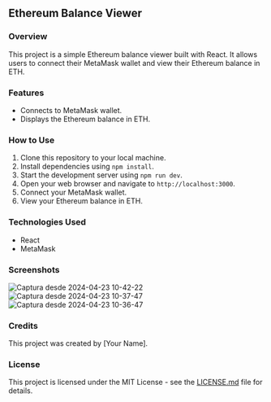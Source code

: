 ## Ethereum Balance Viewer

### Overview
This project is a simple Ethereum balance viewer built with React. It allows users to connect their MetaMask wallet and view their Ethereum balance in ETH.

### Features
- Connects to MetaMask wallet.
- Displays the Ethereum balance in ETH.

### How to Use
1. Clone this repository to your local machine.
2. Install dependencies using `npm install`.
3. Start the development server using `npm run dev`.
4. Open your web browser and navigate to `http://localhost:3000`.
5. Connect your MetaMask wallet.
6. View your Ethereum balance in ETH.

### Technologies Used
- React
- MetaMask

### Screenshots
![Captura desde 2024-04-23 10-42-22](https://github.com/samirbenbouker/connectYourMetamask/assets/57891254/3732f675-d946-4d38-b5cf-80393dc38b34)
![Captura desde 2024-04-23 10-37-47](https://github.com/samirbenbouker/connectYourMetamask/assets/57891254/79c5a3a0-8cb1-4efc-bcfe-b7bbf54c1677)
![Captura desde 2024-04-23 10-36-47](https://github.com/samirbenbouker/connectYourMetamask/assets/57891254/3138c646-d836-4aaa-b11a-a108f6e573d7)

      
### Credits
This project was created by [Your Name].

### License
This project is licensed under the MIT License - see the [LICENSE.md](LICENSE.md) file for details.
